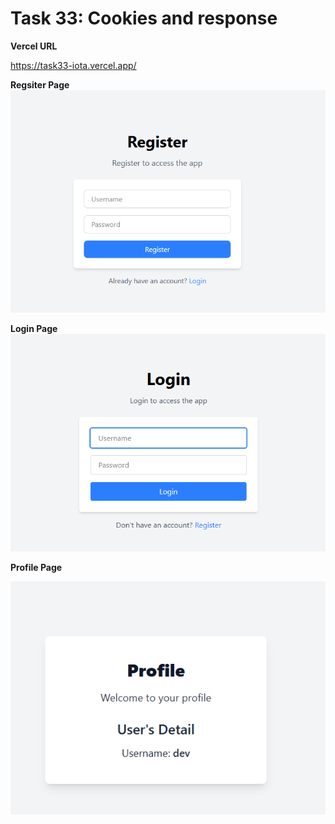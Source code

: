 # Task 33: Cookies and response

**Vercel URL**

https://task33-iota.vercel.app/

**Regsiter Page**
![Register Page](image.png)

**Login Page**
![Login Page](image-1.png)

**Profile Page**

![Profile Page](image-2.png)
